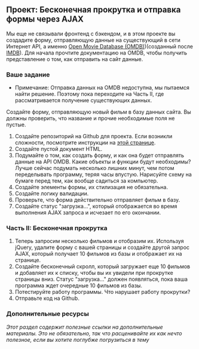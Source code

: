 ## Проект: Бесконечная прокрутка и отправка формы через AJAX

Мы еще не связывали фронтенд с бэкендом, и в этом проекте вы создадите форму, отправляющую данные на существующий в сети Интернет API, а именно [Open Movie Database (OMDB)](http://www.omdbapi.com/))(созданный после [IMDB](http://www.imdb.com)). Для начала прочтите документацию на OMDB, чтобы получить представление о том, как отправить на сайт данные.


### Ваше задание
- Примечание: Отправка данных на OMDB недоступна, мы пытаемся найти решение. Поэтому пока переходите на Часть II, где рассматривается получение существующих данных.

Создайте форму, отправляющую новый фильм в базу данных сайта. Вы должны проверить, что название и прочие необходимые поля не пустые.

1. Создайте репозиторий на Github для проекта. Если возникли сложности, посмотрите инструкции на [этой странице](/basics-of-web-development/project-html-css).
2. Создайте пустой документ HTML.
3. Подумайте о том, как создать форму, и как она будет отправлять данные на API OMDB. Какие объекты и функции будут необходимы? Лучше сейчас подумать несколько лишних минут, чем потом переделывать программу, теряя часы впустую. Нарисуйте схему на бумаге перед тем, как вообще садиться за компьютер.
4. Создайте элементы формы, их стилизация не обязательна.
5. Создайте логику валидации.
6. Проверьте, что форма действительно отправляет фильм в базу.
7. Создайте статус "загрузка...", который отображается во время выполнения AJAX запроса и исчезает по его окончании.

### Часть II: Бесконечная прокрутка

1. Теперь запросим несколько фильмов и отобразим их. Используя jQuery, удалите форму с вашей страницы и создайте другой запрос AJAX, который получает 10 фильмов из базы и отображает их на странице.
2. Создайте бесконечный скролл, который загружает еще 10 фильмов и добавляет их к списку, чтобы вы их увидели при прокрутке страницы вниз. Статус  "загрузка..." должен появляться, пока ваша программа ждет очередные 10 фильмов из базы.
7. Потестируйте работу программы. Что нарушает работу прокрутки?
8. Отправьте код на Github.

### Дополнительные ресурсы

*Этот раздел содержит полезные ссылки на дополнительные материалы. Это не обязательно, так что расценивайте их как нечто полезное, если вы хотите поглубже погрузиться в тему*
